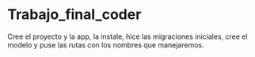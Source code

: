# Trabajo_final_coder

Cree el proyecto y la app, la instale, hice las migraciones iniciales, cree el modelo y puse las rutas con los nombres que manejaremos.